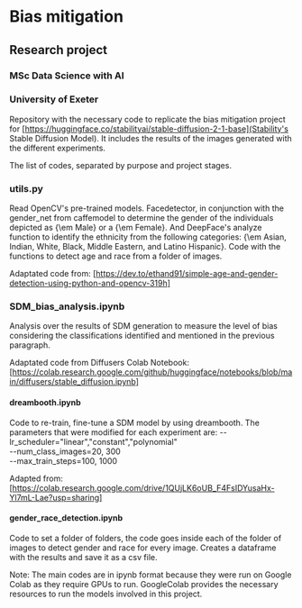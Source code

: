 # Bias mitigation

##  Research project
### MSc Data Science with AI
### University of Exeter

Repository with the necessary code to replicate the bias mitigation project for [https://huggingface.co/stabilityai/stable-diffusion-2-1-base](Stability's Stable Diffusion Model). It includes the results of the images generated with the different experiments.

The list of codes, separated by purpose and project stages.

### utils.py 
Read OpenCV's pre-trained models. Facedetector, in conjunction with the gender_net from caffemodel to determine the gender of the individuals depicted as {\em Male} or a {\em Female}. And DeepFace's analyze function to identify the ethnicity from the following categories: {\em Asian, Indian, White, Black, Middle Eastern, and Latino Hispanic}. Code with the functions to detect age and race from a folder of images.

Adaptated code from: [https://dev.to/ethand91/simple-age-and-gender-detection-using-python-and-opencv-319h]

### SDM_bias_analysis.ipynb
Analysis over the results of SDM generation to measure the level of bias considering the classifications identified and mentioned in the previous paragraph.

Adaptated code from Diffusers Colab Notebook: [https://colab.research.google.com/github/huggingface/notebooks/blob/main/diffusers/stable_diffusion.ipynb]

#### dreambooth.ipynb
Code to re-train, fine-tune a SDM model by using dreambooth.
The parameters that were modified for each experiment are:
--lr_scheduler="linear","constant","polynomial" \
--num_class_images=20, 300 \
--max_train_steps=100, 1000

Adapted from: [https://colab.research.google.com/drive/1QUjLK6oUB_F4FsIDYusaHx-Yl7mL-Lae?usp=sharing]

#### gender_race_detection.ipynb
Code to set a folder of folders, the code goes inside each of the folder of images to detect gender and race for every image. Creates a dataframe with the results and save it as a csv file.


Note: The main codes are in ipynb format because they were run on Google Colab as they require GPUs to run. GoogleColab provides the necessary resources to run the models involved in this project.
